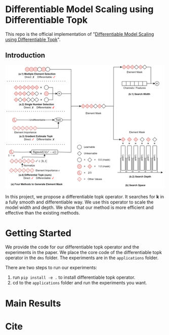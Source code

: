 # Differentiable Model Scaling using Differentiable Topk

This repo is the official implementation of "[Differentiable Model Scaling using Differentiable Topk](dms_paper.pdf)".

## Introduction

![](images/compare.png)

In this project, we propose a differentiable topk operator. It searches for **k** in a fully smooth and differentiable way. We use this operator to scale the model width and depth. We show that our method is more efficient and effective than the existing methods.

# Getting Started

We provide the code for our differentiable topk operator and the experiments in the paper.
We place the core code of the differentiable topk operator in the `dms` folder. The experiments are in the `applications` folder.

There are two steps to run our experiments:

1. run ```pip install -e .``` to install differentiable topk operator.
2. cd to the `applications` folder and run the experiments you want.

# Main Results

# Cite